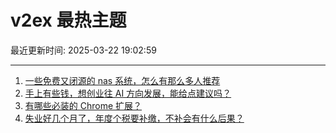 # v2ex 最热主题

最近更新时间: 2025-03-22 19:02:59

--- 
1. [一些免费又闭源的 nas 系统，怎么有那么多人推荐](https://www.v2ex.com/t/1120264) 
2. [手上有些钱，想创业往 AI 方向发展，能给点建议吗？](https://www.v2ex.com/t/1120247) 
3. [有哪些必装的 Chrome 扩展？](https://www.v2ex.com/t/1120254) 
4. [失业好几个月了，年度个税要补缴，不补会有什么后果？](https://www.v2ex.com/t/1120275) 

